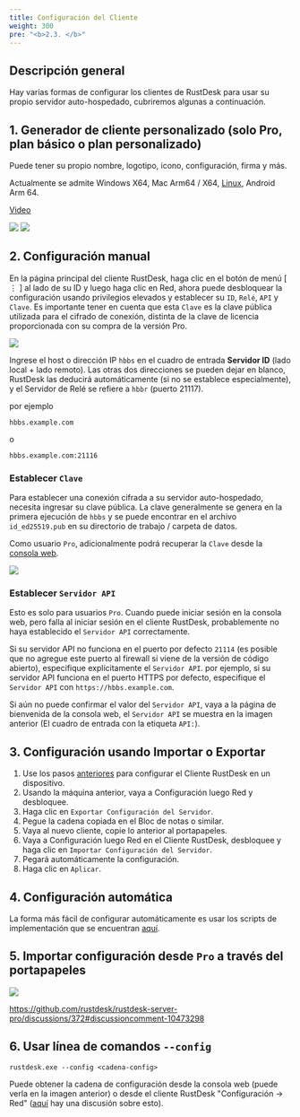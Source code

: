 ```yaml
---
title: Configuración del Cliente
weight: 300
pre: "<b>2.3. </b>"
---
```


## Descripción general

Hay varias formas de configurar los clientes de RustDesk para usar su propio servidor auto-hospedado, cubriremos algunas a continuación.

## 1. Generador de cliente personalizado (solo Pro, plan básico o plan personalizado)

Puede tener su propio nombre, logotipo, icono, configuración, firma y más.

Actualmente se admite Windows X64, Mac Arm64 / X64, [Linux](https://twitter.com/rustdesk/status/1788905463678951787), Android Arm 64.

[Video](https://twitter.com/rustdesk/status/1769171628426944539)

![](/docs/en/self-host/client-configuration/images/custom-client-qs.png)
![](/docs/en/self-host/client-configuration/images/web_console_custom_client_config.jpeg)

## 2. Configuración manual

En la página principal del cliente RustDesk, haga clic en el botón de menú [ &#8942; ] al lado de su ID y luego haga clic en Red, ahora puede desbloquear la configuración usando privilegios elevados y establecer su `ID`, `Relé`, `API` y `Clave`. Es importante tener en cuenta que esta `Clave` es la clave pública utilizada para el cifrado de conexión, distinta de la clave de licencia proporcionada con su compra de la versión Pro.

![](/docs/en/self-host/client-configuration//docs/en/self-host/client-configuration/images/network-config.png)

Ingrese el host o dirección IP `hbbs` en el cuadro de entrada **Servidor ID** (lado local + lado remoto). Las otras dos direcciones se pueden dejar en blanco, RustDesk las deducirá automáticamente (si no se establece especialmente), y el Servidor de Relé se refiere a `hbbr` (puerto 21117).

por ejemplo

```nolang
hbbs.example.com
```

o

```nolang
hbbs.example.com:21116
```

### Establecer `Clave`

Para establecer una conexión cifrada a su servidor auto-hospedado, necesita ingresar su clave pública. La clave generalmente se genera en la primera ejecución de `hbbs` y se puede encontrar en el archivo `id_ed25519.pub` en su directorio de trabajo / carpeta de datos.

Como usuario `Pro`, adicionalmente podrá recuperar la `Clave` desde la [consola web](https://rustdesk.com/docs/en/self-host/rustdesk-server-pro/console/).

![](/docs/en/self-host/rustdesk-server-pro/console//docs/en/self-host/client-configuration/images/console-home.png?v2)

### Establecer `Servidor API`

Esto es solo para usuarios `Pro`. Cuando puede iniciar sesión en la consola web, pero falla al iniciar sesión en el cliente RustDesk, probablemente no haya establecido el `Servidor API` correctamente.

Si su servidor API no funciona en el puerto por defecto `21114` (es posible que no agregue este puerto al firewall si viene de la versión de código abierto), especifique explícitamente el `Servidor API`.
por ejemplo, si su servidor API funciona en el puerto HTTPS por defecto, especifique el `Servidor API` con `https://hbbs.example.com`.

Si aún no puede confirmar el valor del `Servidor API`, vaya a la página de bienvenida de la consola web, el `Servidor API` se muestra en la imagen anterior (El cuadro de entrada con la etiqueta `API:`).

## 3. Configuración usando Importar o Exportar

1. Use los pasos [anteriores](https://rustdesk.com/docs/en/self-host/client-configuration/#manual-config) para configurar el Cliente RustDesk en un dispositivo.
2. Usando la máquina anterior, vaya a Configuración luego Red y desbloquee.
3. Haga clic en `Exportar Configuración del Servidor`.
4. Pegue la cadena copiada en el Bloc de notas o similar.
5. Vaya al nuevo cliente, copie lo anterior al portapapeles.
6. Vaya a Configuración luego Red en el Cliente RustDesk, desbloquee y haga clic en `Importar Configuración del Servidor`.
7. Pegará automáticamente la configuración.
8. Haga clic en `Aplicar`.

## 4. Configuración automática

La forma más fácil de configurar automáticamente es usar los scripts de implementación que se encuentran [aquí](https://rustdesk.com/docs/en/self-host/client-deployment/).

## 5. Importar configuración desde `Pro` a través del portapapeles

![](/docs/en/self-host/rustdesk-server-pro/console//docs/en/self-host/client-configuration/images/console-home.png?v2)

https://github.com/rustdesk/rustdesk-server-pro/discussions/372#discussioncomment-10473298

## 6. Usar línea de comandos `--config`
`rustdesk.exe --config <cadena-config>`

Puede obtener la cadena de configuración desde la consola web (puede verla en la imagen anterior) o desde el cliente RustDesk "Configuración → Red" ([aquí](https://github.com/rustdesk/rustdesk/discussions/7118) hay una discusión sobre esto).